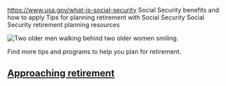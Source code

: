 

https://www.usa.gov/what-is-social-security
Social Security benefits and how to apply
Tips for planning retirement with Social Security
Social Security retirement planning resources

![Two older men walking behind two older women smiling.](https://www.usa.gov/s3/files/styles/large/public/2023-01/Banner_img_Turning_65_en.png?itok=G1kcGxsy)

Find more tips and programs to help you plan for retirement.

[Approaching retirement](https://www.usa.gov/approaching-retirement)
-------------------------------------------------
